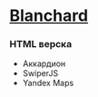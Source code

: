# [Blanchard](http://balanchard.kuleshov.webtm.ru)
### HTML верска 
- Аккардион
- SwiperJS
- Yandex Maps
